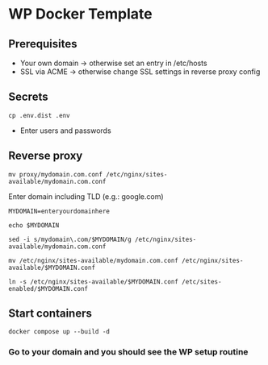 # WP Docker Template


## Prerequisites

* Your own domain -> otherwise set an entry in /etc/hosts
* SSL via ACME -> otherwise change SSL settings in reverse proxy config


## Secrets

`cp .env.dist .env`

* Enter users and passwords


## Reverse proxy

`mv proxy/mydomain.com.conf /etc/nginx/sites-available/mydomain.com.conf`


Enter domain including TLD (e.g.: google.com)

`MYDOMAIN=enteryourdomainhere`

`echo $MYDOMAIN`

`sed -i s/mydomain\.com/$MYDOMAIN/g /etc/nginx/sites-available/mydomain.com.conf`

`mv /etc/nginx/sites-available/mydomain.com.conf /etc/nginx/sites-available/$MYDOMAIN.conf`

`ln -s /etc/nginx/sites-available/$MYDOMAIN.conf /etc/sites-enabled/$MYDOMAIN.conf`

## Start containers

`docker compose up --build -d`


### Go to your domain and you should see the WP setup routine
